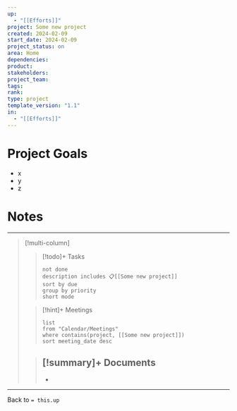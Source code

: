 ```yaml
---
up:
  - "[[Efforts]]"
project: Some new project
created: 2024-02-09
start_date: 2024-02-09
project_status: on
area: Home
dependencies: 
product: 
stakeholders: 
project_team: 
tags: 
rank: 
type: project
template_version: "1.1"
in:
  - "[[Efforts]]"
---
```

# Project Goals
- x
- y
- z
# Notes

---

> [!multi-column]
>> [!todo]+ Tasks
>> ``` tasks
>> not done
>> description includes 📋[[Some new project]]
>> sort by due
>> group by priority
>> short mode
>>```
>
>>[!hint]+ Meetings
>>  ``` dataview
>>  list
>>  from "Calendar/Meetings"
>>  where contains(project, [[Some new project]])
>>  sort meeting_date desc
>>  ```
>
>> [!summary]+ Documents
>>  -
>>  -

---
Back to `= this.up`